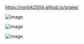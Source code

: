 https://norbik2004.github.io/snake/

![image](https://github.com/norbik2004/snake/assets/128638079/9bf8272d-6d48-460b-bdb8-36c6412eb5ee)

![image](https://github.com/norbik2004/snake/assets/128638079/a585092a-b2d1-440e-a4d9-be7175685a9d)

![image](https://github.com/norbik2004/snake/assets/128638079/167a9faf-4cf4-46d4-acd6-401de519ca6c)
